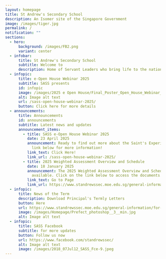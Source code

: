 ```yaml
---
layout: homepage
title: St Andrew's Secondary School
description: An Isomer site of the Singapore Government
image: /images/tiger.jpg
permalink: /
notification: ""
sections:
  - hero:
      background: /images/FB2.png
      variant: center
  - infobar:
      title: St Andrew's Secondary School
      subtitle: Welcome to
      description: Home of Servant Leaders who bring life to the nations
  - infopic:
      title: e-Open House Webinar 2025
      subtitle: SASS presents
      id: infopic
      image: /images/2025 e Open House/Final_Poster_Open_House_Webinar_2025.png
      alt: Image alt text
      url: /sass-open-house-webinar-2025/
      button: Click here for more details
  - announcements:
      title: Announcements
      id: announcements
      subtitle: Latest news and updates
      announcement_items:
        - title: SASS e-Open House Webinar 2025
          date: 23 April 2025
          announcement: Ready to find out more about the Saint's Experience? Click on the
            link below for more information!
          link_text: Click Here!
          link_url: /sass-open-house-webinar-2025/
        - title: 2025 Weighted Assessment Overview and Schedule
          date: 18 January 2025
          announcement: The 2025 Weighted Assessment Overview and Schedule is now
            available. Click on the link below to access the documents.
          link_text: Go to Page
          link_url: https://www.standrewssec.moe.edu.sg/general-information/for-students/
  - infopic:
      title: News of the Term
      description: Download Principal's Termly Letters
      button: Here
      url: https://www.standrewssec.moe.edu.sg/general-information/for-parents/
      image: /images/Homepage/Prefect_photoshop__3__min.jpg
      alt: Image alt text
  - infopic:
      title: SASS Facebook
      subtitle: for more updates
      button: Follow us now
      url: https://www.facebook.com/standrewssec/
      alt: Image alt text
      image: /images/2018_07Jul12_SASS_Fce-9.jpeg
---
```

